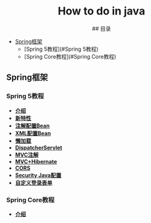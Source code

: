 <h1 align="center">How to do in java</h1>
<p align="center">
<a href="https://github.com/handong0123/how-to-do-in-java" target="_blank"></a>
## 目录

- [Spring框架](#Spring框架)
  - [Spring 5教程](#Spring 5教程)
  - [Spring Core教程](#Spring Core教程)



## Spring框架

### Spring 5教程

- **[介绍](docs/SpringFramework/Spring5/Introduction.md)**
- **[新特性](docs/SpringFramework/Spring5/NewFeatures.md)**
- **[注解配置Bean](docs/SpringFramework/Spring5/BeanJavaConfig.md)**
- **[XML配置Bean](docs/SpringFramework/Spring5/BeanXMLConfig.md)**
- **[懒加载](docs/SpringFramework/Spring5/EagerVsLazyInit.md)**
- **[DispatcherServlet](docs/SpringFramework/Spring5/DispatcherServlet.md)**
- **[MVC注解](docs/SpringFramework/Spring5/MVCAnnotations.md)**
- **[MVC+Hibernate](docs/SpringFramework/Spring5/MVC+Hibernate.md)**
- **[CORS](docs/SpringFramework/Spring5/CORS.md)**
- **[Security Java配置](docs/SpringFramework/Spring5/SecurityJavaConfig.md)**
- **[自定义登录表单](docs/SpringFramework/Spring5/CustomLoginForm.md)**



### Spring Core教程

- **[介绍](docs/SpringFramework/SpringCore/Introduction.md)**

